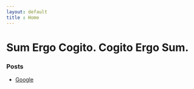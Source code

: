 ```yaml
---
layout: default
title : Home
---
```

<p>
  <h1>Sum Ergo Cogito. Cogito Ergo Sum.</h1>
  <h3>Posts</h3>
  <ul>
    <li><a href="www.google.com" target="blank" > Google </a> </li>
  </ul>
</p>
